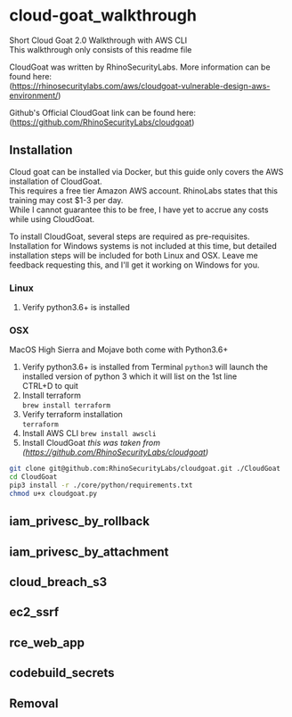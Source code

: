 # cloud-goat_walkthrough
Short Cloud Goat 2.0 Walkthrough with AWS CLI  
This walkthrough only consists of this readme file  

CloudGoat was written by RhinoSecurityLabs. More information can be found here:  
(https://rhinosecuritylabs.com/aws/cloudgoat-vulnerable-design-aws-environment/)

Github's Official CloudGoat link can be found here:  
(https://github.com/RhinoSecurityLabs/cloudgoat)

## Installation
Cloud goat can be installed via Docker, but this guide only covers the AWS installation of CloudGoat.  
This requires a free tier Amazon AWS account. RhinoLabs states that this training may cost $1-3 per day.  
While I cannot guarantee this to be free, I have yet to accrue any costs while using CloudGoat.

To install CloudGoat, several steps are required as pre-requisites.  
Installation for Windows systems is not included at this time, but detailed installation steps will be included for both Linux and OSX. Leave me feedback requesting this, and I'll get it working on Windows for you.

### Linux
1. Verify python3.6+ is installed

### OSX
MacOS High Sierra and Mojave both come with Python3.6+
1. Verify python3.6+ is installed from Terminal 
`python3` will launch the installed version of python 3 which it will list on the 1st line  
CTRL+D to quit
2. Install terraform  
`brew install terraform`
3. Verify terraform installation  
`terraform`  
4. Install AWS CLI
`brew install awscli`
5. Install CloudGoat *this was taken from (https://github.com/RhinoSecurityLabs/cloudgoat)*
```bash
git clone git@github.com:RhinoSecurityLabs/cloudgoat.git ./CloudGoat
cd CloudGoat
pip3 install -r ./core/python/requirements.txt
chmod u+x cloudgoat.py
```

## iam_privesc_by_rollback

## iam_privesc_by_attachment

## cloud_breach_s3

## ec2_ssrf

## rce_web_app

## codebuild_secrets

## Removal
